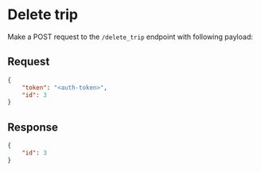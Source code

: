 # Delete trip
Make a POST request to the `/delete_trip` endpoint with following payload:
## Request

```json
{
    "token": "<auth-token>",
    "id": 3
}
```

## Response
```json
{
    "id": 3
}